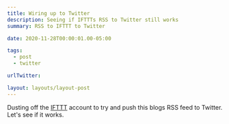 ```yaml
---
title: Wiring up to Twitter
description: Seeing if IFTTTs RSS to Twitter still works
summary: RSS to IFTTT to Twitter

date: 2020-11-28T00:00:01.00-05:00

tags:
  - post
  - twitter

urlTwitter:

layout: layouts/layout-post
---
```

Dusting off the [IFTTT](http://ifttt.com/) account to try and push this blogs RSS feed to Twitter. Let's see if it works.